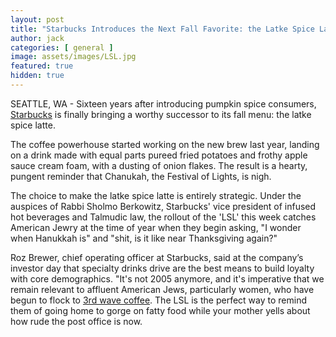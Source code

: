 ```yaml
---
layout: post
title: "Starbucks Introduces the Next Fall Favorite: the Latke Spice Latte"
author: jack
categories: [ general ]
image: assets/images/LSL.jpg
featured: true
hidden: true
---
```


SEATTLE, WA - Sixteen years after introducing pumpkin spice consumers, [Starbucks](https://finance.yahoo.com/quote/SBUX) is finally bringing a worthy successor to its fall menu: the latke spice latte. 

The coffee powerhouse started working on the new brew last year, landing on a drink made with equal parts pureed fried potatoes and frothy apple sauce cream foam, with a dusting of onion flakes. The result is a hearty, pungent reminder that Chanukah, the Festival of Lights, is nigh.

The choice to make the latke spice latte is entirely strategic. Under the auspices of Rabbi Sholmo Berkowitz, Starbucks' vice president of infused hot beverages and Talmudic law, the rollout of the 'LSL' this week catches American Jewry at the time of year when they begin asking, "I wonder when Hanukkah is" and "shit, is it like near Thanksgiving again?"

Roz Brewer, chief operating officer at Starbucks, said at the company’s investor day that specialty drinks drive are the best means to build loyalty with core demographics. "It's not 2005 anymore, and it's imperative that we remain relevant to affluent American Jews, particularly women, who have begun to flock to [3rd wave coffee](https://www.boredroomnews.com/general/labor/2019/10/15/starbucks-reserve.html). The LSL is the perfect way to remind them of going home to gorge on fatty food while your mother yells about how rude the post office is now.